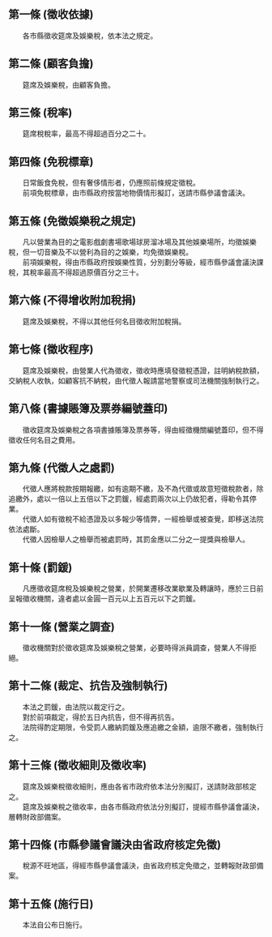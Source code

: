 第一條 (徵收依據)
-----------------
　　各市縣徵收筵席及娛樂稅，依本法之規定。  


第二條 (顧客負擔)
-----------------
　　筵席及娛樂稅，由顧客負擔。  


第三條 (稅率)
-------------
　　筵席稅稅率，最高不得超過百分之二十。  


第四條 (免稅標章)
-----------------
　　日常飯食免稅，但有奢侈情形者，仍應照前條規定徵稅。  
　　前項免稅標章，由市縣政府按當地物價情形擬訂，送請市縣參議會議決。  


第五條 (免徵娛樂稅之規定)
-------------------------
　　凡以營業為目的之電影戲劇書場歌場球房溜冰場及其他娛樂場所，均徵娛樂稅，但一切音樂及不以營利為目的之娛樂，均免徵娛樂稅。  
　　前項娛樂稅，得由市縣政府按娛樂性質，分別劃分等級，經市縣參議會議決課稅，其稅率最高不得超過原價百分之三十。  


第六條 (不得增收附加稅捐)
-------------------------
　　筵席及娛樂稅，不得以其他任何名目徵收附加稅捐。  


第七條 (徵收程序)
-----------------
　　筵席及娛樂稅，由營業人代為徵收，徵收時應填發徵稅憑證，註明納稅款額，交納稅人收執，如顧客抗不納稅，由代徵人報請當地警察或司法機關強制執行之。  


第八條 (書據賬簿及票券編號蓋印)
-------------------------------
　　徵收筵席及娛樂稅之各項書據賬簿及票券等，得由經徵機關編號蓋印，但不得徵收任何名目之費用。  


第九條 (代徵人之處罰)
---------------------
　　代徵人應將稅款按期報繳，如有逾期不繳，及不為代徵或故意短徵稅款者，除追繳外，處以一倍以上五倍以下之罰鍰，經處罰兩次以上仍故犯者，得勒令其停業。  
　　代徵人如有徵稅不給憑證及以多報少等情弊，一經檢舉或被查覺，即移送法院依法處斷。  
　　代徵人因檢舉人之檢舉而被處罰時，其罰金應以二分之一提獎與檢舉人。  


第十條 (罰鍰)
-------------
　　凡應徵收筵席稅及娛樂稅之營業，於開業遷移改業歇業及轉讓時，應於三日前呈報徵收機關，違者處以金圓一百元以上五百元以下之罰鍰。  


第十一條 (營業之調查)
---------------------
　　徵收機關對於徵收筵席及娛樂稅之營業，必要時得派員調查，營業人不得拒絕。  


第十二條 (裁定、抗告及強制執行)
-------------------------------
　　本法之罰鍰，由法院以裁定行之。  
　　對於前項裁定，得於五日內抗告，但不得再抗告。  
　　法院得酌定期限，令受罰人繳納罰鍰及應追繳之金額，逾限不繳者，強制執行之。  


第十三條 (徵收細則及徵收率)
---------------------------
　　筵席及娛樂稅徵收細則，應由各省市政府依本法分別擬訂，送請財政部核定之。  
　　筵席及娛樂稅之徵收率，由各市縣政府依法分別擬訂，提經市縣參議會議決，層轉財政部備案。  


第十四條 (市縣參議會議決由省政府核定免徵)
-----------------------------------------
　　稅源不旺地區，得經市縣參議會議決，由省政府核定免徵之，並轉報財政部備案。  


第十五條 (施行日)
-----------------
　　本法自公布日施行。